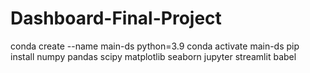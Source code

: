 # Dashboard-Final-Project

conda create --name main-ds python=3.9
conda activate main-ds
pip install numpy pandas scipy matplotlib seaborn jupyter streamlit babel
